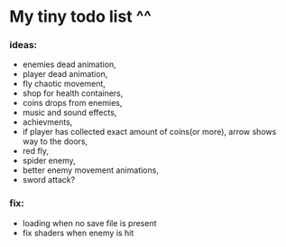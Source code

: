  # My tiny todo list ^^
 ### ideas:
 - enemies dead animation,
 - player dead animation,
 - fly chaotic movement,
 - shop for health containers,
 - coins drops from enemies,
 - music and sound effects,
 - achievments,
 - if player has collected exact amount of coins(or more), arrow shows way to the doors,
 - red fly,
 - spider enemy,
 - better enemy movement animations,
 - sword attack?


 ### fix:
 - loading when no save file is present
 - fix shaders when enemy is hit
